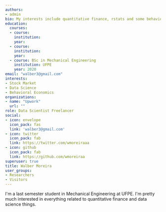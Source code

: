 ```yaml
---
authors:
- admin
bio: My interests include quantitative finance, rstats and some behavioral economics.
education:
  courses:
  - course:
    institution:
    year:
  - course:
    institution:
    year:
  - course: BSc in Mechanical Engineering
    institution: UFPE
    year: 2020
email: "walber3@gmail.com"
interests:
- Stock Market
- Data Science
- Behavioral Economics
organizations:
- name: "Upwork"
  url: ""
role: Data Scientist Freelancer
social:
- icon: envelope
  icon_pack: fas
  link: 'walber3@gmail.com'
- icon: twitter
  icon_pack: fab
  link: https://twitter.com/wmoreiraaa
- icon: github
  icon_pack: fab
  link: https://github.com/wmoreiraa
superuser: true
title: Walber Moreira
user_groups:
- Researchers
- Visitors
---
```


I'm a last semester student in Mechanical Engineering at UFPE. I'm pretty much interested in everything related to quantitative finance and data science things.

